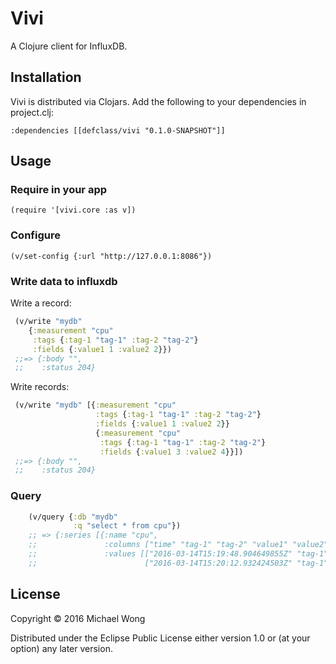 # Vivi

A Clojure client for InfluxDB.

## Installation

Vivi is distributed via Clojars. Add the following to your dependencies in project.clj:

`:dependencies [[defclass/vivi "0.1.0-SNAPSHOT"]]`

## Usage

### Require in your app
`(require '[vivi.core :as v])`

### Configure

` (v/set-config {:url "http://127.0.0.1:8086"}) `

### Write data to influxdb

Write a record: 

```clojure
 (v/write "mydb"
    {:measurement "cpu"
     :tags {:tag-1 "tag-1" :tag-2 "tag-2"}
     :fields {:value1 1 :value2 2}})
 ;;=> {:body "",
 ;;    :status 204}
```

Write records:

```clojure
 (v/write "mydb" [{:measurement "cpu"
                   :tags {:tag-1 "tag-1" :tag-2 "tag-2"}
                   :fields {:value1 1 :value2 2}}
                   {:measurement "cpu"
                    :tags {:tag-1 "tag-1" :tag-2 "tag-2"}
                    :fields {:value1 3 :value2 4}}])
 ;;=> {:body "",
 ;;    :status 204}
```


### Query
```clojure
    (v/query {:db "mydb" 
              :q "select * from cpu"})
    ;; => {:series [{:name "cpu",
    ;;               :columns ["time" "tag-1" "tag-2" "value1" "value2"],
    ;;               :values [["2016-03-14T15:19:48.904649855Z" "tag-1" "tag-2" 1 2]
    ;;                        ["2016-03-14T15:20:12.932424503Z" "tag-1" "tag-2" 1 2]]}]}
```

## License

Copyright © 2016 Michael Wong

Distributed under the Eclipse Public License either version 1.0 or (at
your option) any later version.
